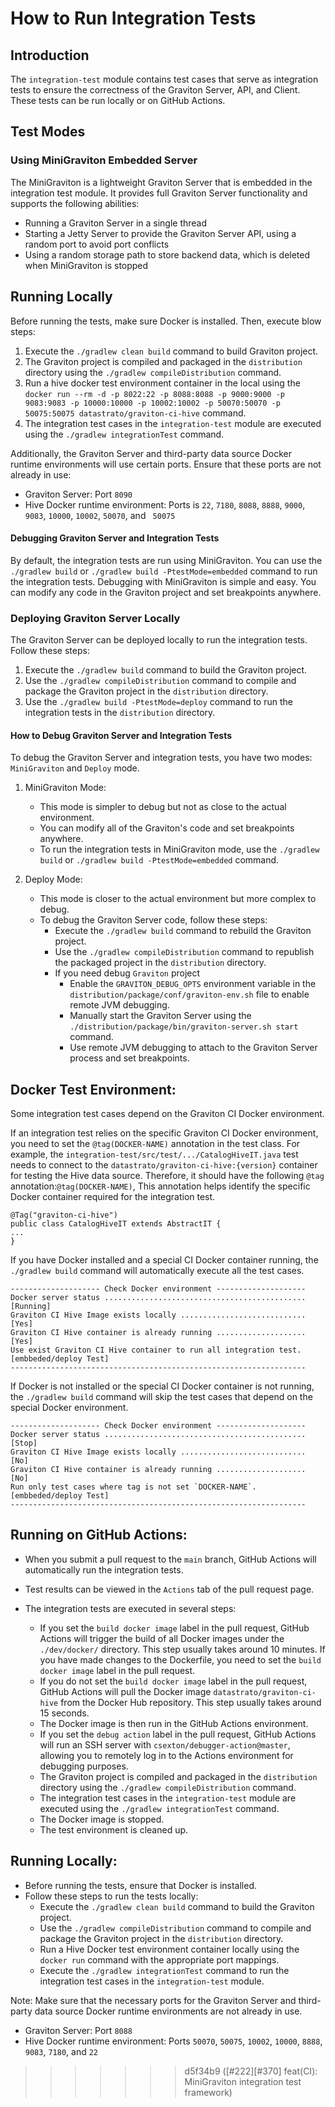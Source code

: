 <!--
  Copyright 2023 Datastrato.
  This software is licensed under the Apache License version 2.
-->
# How to Run Integration Tests

## Introduction
The `integration-test` module contains test cases that serve as integration tests to ensure the correctness of the Graviton Server, API, and Client. These tests can be run locally or on GitHub Actions.

## Test Modes
### Using MiniGraviton Embedded Server
The MiniGraviton is a lightweight Graviton Server that is embedded in the integration test module. It provides full Graviton Server functionality and supports the following abilities:

- Running a Graviton Server in a single thread
- Starting a Jetty Server to provide the Graviton Server API, using a random port to avoid port conflicts
- Using a random storage path to store backend data, which is deleted when MiniGraviton is stopped

## Running Locally
Before running the tests, make sure Docker is installed. 
Then, execute blow steps: 
1. Execute the `./gradlew clean build` command to build Graviton project.
2. The Graviton project is compiled and packaged in the `distribution` directory using the `./gradlew compileDistribution` command.
3. Run a hive docker test environment container in the local using the `docker run --rm -d -p 8022:22 -p 8088:8088 -p 9000:9000 -p 9083:9083 -p 10000:10000 -p 10002:10002 -p 50070:50070 -p 50075:50075 datastrato/graviton-ci-hive` command.
4. The integration test cases in the `integration-test` module are executed using the `./gradlew integrationTest` command.

Additionally, the Graviton Server and third-party data source Docker runtime environments will use certain ports. Ensure that these ports are not already in use:
- Graviton Server: Port `8090`
- Hive Docker runtime environment: Ports is `22`, `7180`, `8088`, `8888`, `9000`, `9083`, `10000`, `10002`, `50070`, and ` 50075`

#### Debugging Graviton Server and Integration Tests
By default, the integration tests are run using MiniGraviton. You can use the `./gradlew build` or `./gradlew build -PtestMode=embedded` command to run the integration tests. Debugging with MiniGraviton is simple and easy. You can modify any code in the Graviton project and set breakpoints anywhere.

### Deploying Graviton Server Locally
The Graviton Server can be deployed locally to run the integration tests. Follow these steps:

1. Execute the `./gradlew build` command to build the Graviton project.
2. Use the `./gradlew compileDistribution` command to compile and package the Graviton project in the `distribution` directory.
3. Use the `./gradlew build -PtestMode=deploy` command to run the integration tests in the `distribution` directory.

#### How to Debug Graviton Server and Integration Tests

To debug the Graviton Server and integration tests, you have two modes: `MiniGraviton` and `Deploy` mode.

1. MiniGraviton Mode:
    - This mode is simpler to debug but not as close to the actual environment.
    - You can modify all of the Graviton's code and set breakpoints anywhere.
    - To run the integration tests in MiniGraviton mode, use the `./gradlew build` or `./gradlew build -PtestMode=embedded` command.

2. Deploy Mode:
    - This mode is closer to the actual environment but more complex to debug.
    - To debug the Graviton Server code, follow these steps:
        - Execute the `./gradlew build` command to rebuild the Graviton project.
        - Use the `./gradlew compileDistribution` command to republish the packaged project in the `distribution` directory.
        - If you need debug `Graviton` project
            - Enable the `GRAVITON_DEBUG_OPTS` environment variable in the `distribution/package/conf/graviton-env.sh` file to enable remote JVM debugging.
            - Manually start the Graviton Server using the `./distribution/package/bin/graviton-server.sh start` command.
            - Use remote JVM debugging to attach to the Graviton Server process and set breakpoints.

## Docker Test Environment:
Some integration test cases depend on the Graviton CI Docker environment.

If an integration test relies on the specific Graviton CI Docker environment, you need to set the `@tag(DOCKER-NAME)` annotation in the test class. 
For example, the `integration-test/src/test/.../CatalogHiveIT.java` test needs to connect to the `datastrato/graviton-ci-hive:{version}` container for testing the Hive data source. 
Therefore, it should have the following `@tag` annotation:`@tag(DOCKER-NAME)`, This annotation helps identify the specific Docker container required for the integration test.
```
@Tag("graviton-ci-hive")
public class CatalogHiveIT extends AbstractIT {
...
}
```

If you have Docker installed and a special CI Docker container running, the `./gradlew build` command will automatically execute all the test cases.
```
-------------------- Check Docker environment --------------------
Docker server status ............................................. [Running]
Graviton CI Hive Image exists locally ............................ [Yes]
Graviton CI Hive container is already running .................... [Yes]
Use exist Graviton CI Hive container to run all integration test.  [embbeded/deploy Test]
------------------------------------------------------------------
```

If Docker is not installed or the special CI Docker container is not running, the `./gradlew build` command will skip the test cases that depend on the special Docker environment.

```
-------------------- Check Docker environment --------------------
Docker server status ............................................. [Stop]
Graviton CI Hive Image exists locally ............................ [No]
Graviton CI Hive container is already running .................... [No]
Run only test cases where tag is not set `DOCKER-NAME`.            [embbeded/deploy Test]
------------------------------------------------------------------
```

## Running on GitHub Actions:

- When you submit a pull request to the `main` branch, GitHub Actions will automatically run the integration tests.
- Test results can be viewed in the `Actions` tab of the pull request page.
- The integration tests are executed in several steps:

  + If you set the `build docker image` label in the pull request, GitHub Actions will trigger the build of all Docker images under the `./dev/docker/` directory. This step usually takes around 10 minutes. If you have made changes to the Dockerfile, you need to set the `build docker image` label in the pull request.
  + If you do not set the `build docker image` label in the pull request, GitHub Actions will pull the Docker image `datastrato/graviton-ci-hive` from the Docker Hub repository. This step usually takes around 15 seconds.
  + The Docker image is then run in the GitHub Actions environment.
  + If you set the `debug action` label in the pull request, GitHub Actions will run an SSH server with `csexton/debugger-action@master`, allowing you to remotely log in to the Actions environment for debugging purposes.
  + The Graviton project is compiled and packaged in the `distribution` directory using the `./gradlew compileDistribution` command.
  + The integration test cases in the `integration-test` module are executed using the `./gradlew integrationTest` command.
  + The Docker image is stopped.
  + The test environment is cleaned up.


## Running Locally:
- Before running the tests, ensure that Docker is installed.
- Follow these steps to run the tests locally:
  + Execute the `./gradlew clean build` command to build the Graviton project.
  + Use the `./gradlew compileDistribution` command to compile and package the Graviton project in the `distribution` directory.
  + Run a Hive Docker test environment container locally using the `docker run` command with the appropriate port mappings.
  + Execute the `./gradlew integrationTest` command to run the integration test cases in the `integration-test` module.

Note: Make sure that the necessary ports for the Graviton Server and third-party data source Docker runtime environments are not already in use.
- Graviton Server: Port `8088`
- Hive Docker runtime environment: Ports `50070`, `50075`, `10002`, `10000`, `8888`, `9083`, `7180`, and `22`
>>>>>>> d5f34b9 ([#222][#370] feat(CI): MiniGraviton integration test framework)
